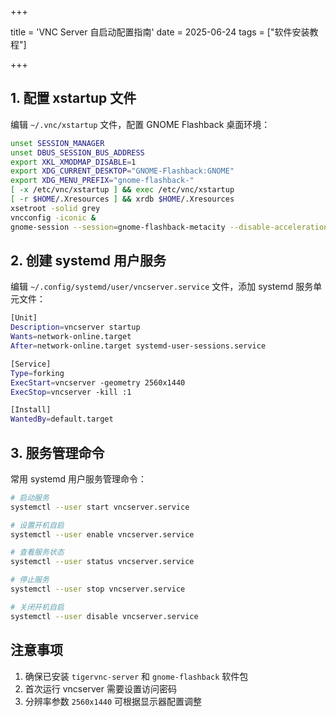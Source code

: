 +++

title = 'VNC Server 自启动配置指南'
date = 2025-06-24
tags = ["软件安装教程"]

+++

## 1. 配置 xstartup 文件

编辑 `~/.vnc/xstartup` 文件，配置 GNOME Flashback 桌面环境：

```bash
unset SESSION_MANAGER
unset DBUS_SESSION_BUS_ADDRESS
export XKL_XMODMAP_DISABLE=1
export XDG_CURRENT_DESKTOP="GNOME-Flashback:GNOME"
export XDG_MENU_PREFIX="gnome-flashback-"
[ -x /etc/vnc/xstartup ] && exec /etc/vnc/xstartup
[ -r $HOME/.Xresources ] && xrdb $HOME/.Xresources
xsetroot -solid grey
vncconfig -iconic &
gnome-session --session=gnome-flashback-metacity --disable-acceleration-check &
```

## 2. 创建 systemd 用户服务

编辑 `~/.config/systemd/user/vncserver.service` 文件，添加 systemd 服务单元文件：

```bash
[Unit]
Description=vncserver startup
Wants=network-online.target
After=network-online.target systemd-user-sessions.service

[Service]
Type=forking
ExecStart=vncserver -geometry 2560x1440
ExecStop=vncserver -kill :1

[Install]
WantedBy=default.target
```

## 3. 服务管理命令

常用 systemd 用户服务管理命令：

```bash
# 启动服务
systemctl --user start vncserver.service

# 设置开机自启
systemctl --user enable vncserver.service

# 查看服务状态
systemctl --user status vncserver.service

# 停止服务
systemctl --user stop vncserver.service

# 关闭开机自启
systemctl --user disable vncserver.service
```

## 注意事项

1. 确保已安装 `tigervnc-server` 和 `gnome-flashback` 软件包
2. 首次运行 vncserver 需要设置访问密码
3. 分辨率参数 `2560x1440` 可根据显示器配置调整
